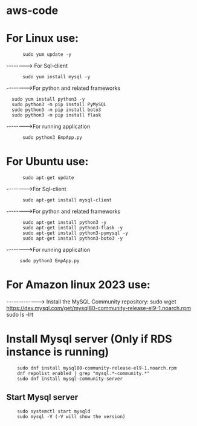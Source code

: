 # aws-code
# For Linux use:

          sudo yum update -y
--------> For Sql-client

          sudo yum install mysql -y
-------->For python and related frameworks

	  sudo yum install python3 -y
	  sudo python3 -m pip install PyMySQL
	  sudo python3 -m pip install boto3
	  sudo python3 -m pip install flask
	 
-------->For running application

          sudo python3 EmpApp.py

# For Ubuntu use:

          sudo apt-get update
	 
-------->For Sql-client

          sudo apt-get install mysql-client
      
-------->For python and related frameworks

          sudo apt-get install python3 -y
          sudo apt-get install python3-flask -y
          sudo apt-get install python3-pymysql -y 
          sudo apt-get install python3-boto3 -y
     
-------->For running application

         sudo python3 EmpApp.py
# For Amazon linux 2023 use: 

-------------> Install the MySQL Community repository:
		sudo wget https://dev.mysql.com/get/mysql80-community-release-el9-1.noarch.rpm 
		sudo ls -lrt
# Install Mysql server (Only if RDS instance is running)
		sudo dnf install mysql80-community-release-el9-1.noarch.rpm
		dnf repolist enabled | grep "mysql.*-community.*"
		sudo dnf install mysql-community-server
## Start Mysql server
		sudo systemctl start mysqld
		sudo mysql -V (-V will show the version)
